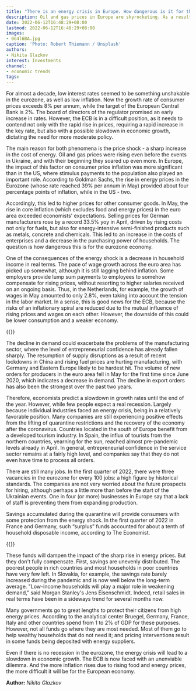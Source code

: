 ```yaml
---
title: "There is an energy crisis in Europe. How dangerous is it for the economy?"
description: Oil and gas prices in Europe are skyrocketing. As a result, consumer goods are also becoming more expensive. The Economist analyzes whether such a situation will lead to a recession in the region, and explains which countries are relatively safe.
date: 2022-06-12T16:48:29+08:00
lastmod: 2022-06-12T16:48:29+08:00
images:
- 0G4l6BA.jpg
caption: 'Photo: Robert Thiemann / Unsplash'
authors:
- Nikita Glazkov
interest: Investments
channel: 
- economic trends
tags: 
---
```


For almost a decade, low interest rates seemed to be something unshakable in the eurozone, as well as low inflation. Now the growth rate of consumer prices exceeds 8% per annum, while the target of the European Central Bank is 2%. The board of directors of the regulator promised an early increase in rates. However, the ECB is in a difficult position, as it needs to contend not only with the rapid rise in prices, requiring a rapid increase in the key rate, but also with a possible slowdown in economic growth, dictating the need for more moderate policy.

The main reason for both phenomena is the price shock - a sharp increase in the cost of energy. Oil and gas prices were rising even before the events in Ukraine, and with their beginning they soared up even more. In Europe, the impact of this factor on consumer price inflation was more significant than in the US, where stimulus payments to the population also played an important role. According to Goldman Sachs, the rise in energy prices in the Eurozone (whose rate reached 39% per annum in May) provided about four percentage points of inflation, while in the US - two.

Accordingly, this led to higher prices for other consumer goods. In May, the rise in core inflation (which excludes food and energy prices) in the euro area exceeded economists' expectations. Selling prices for German manufacturers rose by a record 33.5% yoy in April, driven by rising costs not only for fuels, but also for energy-intensive semi-finished products such as metals, concrete and chemicals. This led to an increase in the costs of enterprises and a decrease in the purchasing power of households. The question is how dangerous this is for the eurozone economy.

One of the consequences of the energy shock is a decrease in household income in real terms. The pace of wage growth across the euro area has picked up somewhat, although it is still lagging behind inflation. Some employers provide lump sum payments to employees to somehow compensate for rising prices, without resorting to higher salaries received on an ongoing basis. Thus, in the Netherlands, for example, the growth of wages in May amounted to only 2.8%, even taking into account the tension in the labor market. In a sense, this is good news for the ECB, because the risks of an inflationary spiral are reduced due to the mutual influence of rising prices and wages on each other. However, the downside of this could be lower consumption and a weaker economy.

{{<ads>}}

The decline in demand could exacerbate the problems of the manufacturing sector, where the level of entrepreneurial confidence has already fallen sharply. The resumption of supply disruptions as a result of recent lockdowns in China and rising fuel prices are hurting manufacturing, with Germany and Eastern Europe likely to be hardest hit. The volume of new orders for producers in the euro area fell in May for the first time since June 2020, which indicates a decrease in demand. The decline in export orders has also been the strongest over the past two years.

Therefore, economists predict a slowdown in growth rates until the end of the year. However, while few people expect a real recession. Largely because individual industries faced an energy crisis, being in a relatively favorable position. Many companies are still experiencing positive effects from the lifting of quarantine restrictions and the recovery of the economy after the coronavirus. Countries located in the south of Europe benefit from a developed tourism industry. In Spain, the influx of tourists from the northern countries, yearning for the sun, reached almost pre-pandemic levels already in April. In general, entrepreneurial confidence in the service sector remains at a fairly high level, and companies say that they do not even have time to process all orders.

There are still many jobs. In the first quarter of 2022, there were three vacancies in the eurozone for every 100 jobs: a high figure by historical standards. The companies are not very worried about the future prospects for hiring, although perhaps a little more than before the start of the Ukrainian events. One in four (or more) businesses in Europe say that a lack of staff is preventing them from expanding production.

Savings accumulated during the quarantine will provide consumers with some protection from the energy shock. In the first quarter of 2022 in France and Germany, such “surplus” funds accounted for about a tenth of household disposable income, according to The Economist.

{{<ads>}}

These funds will dampen the impact of the sharp rise in energy prices. But they don't fully compensate. First, savings are unevenly distributed. The poorest people in rich countries and most households in poor countries have very few left. In Slovakia, for example, the savings rate barely increased during the pandemic and is now well below the long-term average. "Low-income households will play a major role in weakening demand," said Morgan Stanley's Jens Eisenschmidt. Indeed, retail sales in real terms have been in a sideways trend for several months now.

Many governments go to great lengths to protect their citizens from high energy prices. According to the analytical center Bruegel, Germany, France, Italy and other countries spend from 1 to 2% of GDP for these purposes. However, not all funds go where they are most needed. Most of them go to help wealthy households that do not need it; and pricing interventions result in some funds being deposited with energy suppliers.

Even if there is no recession in the eurozone, the energy crisis will lead to a slowdown in economic growth. The ECB is now faced with an unenviable dilemma. And the more inflation rises due to rising food and energy prices, the more difficult it will be for the European economy.

**Author:** *Nikita Glazkov*
